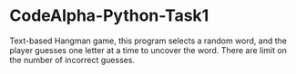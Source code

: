 # CodeAlpha-Python-Task1

Text-based Hangman game, this program selects a random word, and the player guesses one letter at a time to uncover the word. There are limit on the number of incorrect guesses.
